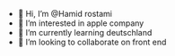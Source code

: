 - 👋 Hi, I’m @Hamid rostami
- 👀 I’m interested in apple company
- 🌱 I’m currently learning deutschland
- 💞️ I’m looking to collaborate on front end

<!---
HRBCDS/HRBCDS is a ✨ special ✨ repository because its `README.md` (this file) appears on your GitHub profile.
You can click the Preview link to take a look at your changes.
--->
